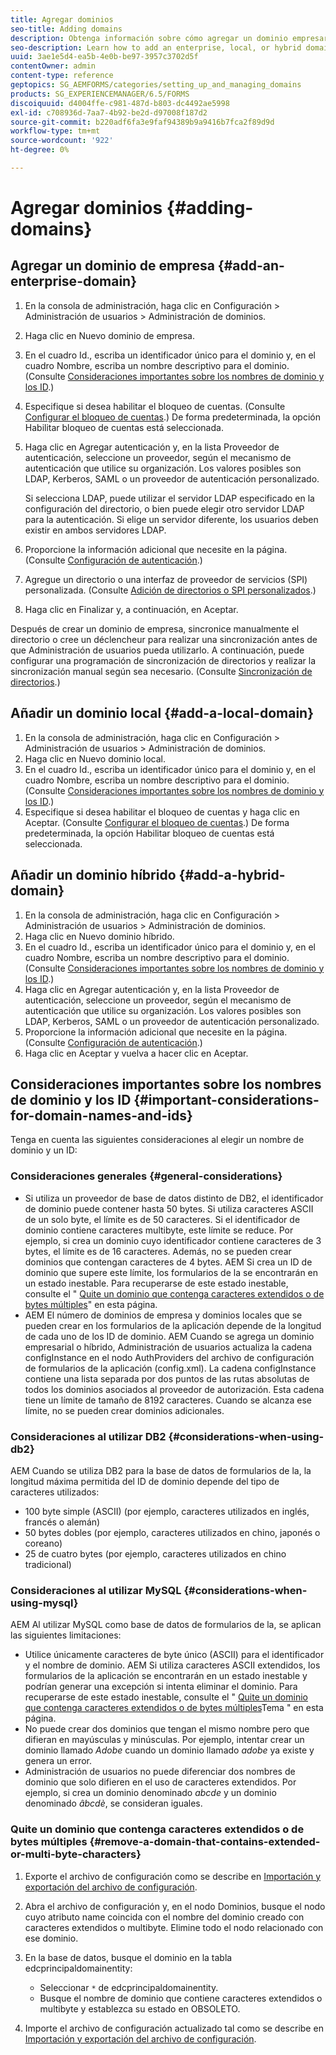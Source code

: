 ```yaml
---
title: Agregar dominios
seo-title: Adding domains
description: Obtenga información sobre cómo agregar un dominio empresarial, local o híbrido mediante la configuración de Administración de dominios y consideraciones generales para nombres de dominio e ID.
seo-description: Learn how to add an enterprise, local, or hybrid domain using Domain Management settings and general considerations for domain names and IDs.
uuid: 3ae1e5d4-ea5b-4e0b-be97-3957c3702d5f
contentOwner: admin
content-type: reference
geptopics: SG_AEMFORMS/categories/setting_up_and_managing_domains
products: SG_EXPERIENCEMANAGER/6.5/FORMS
discoiquuid: d4004ffe-c981-487d-b803-dc4492ae5998
exl-id: c708936d-7aa7-4b92-be2d-d97008f187d2
source-git-commit: b220adf6fa3e9faf94389b9a9416b7fca2f89d9d
workflow-type: tm+mt
source-wordcount: '922'
ht-degree: 0%

---
```


# Agregar dominios {#adding-domains}

## Agregar un dominio de empresa {#add-an-enterprise-domain}

1. En la consola de administración, haga clic en Configuración > Administración de usuarios > Administración de dominios.
1. Haga clic en Nuevo dominio de empresa.
1. En el cuadro Id., escriba un identificador único para el dominio y, en el cuadro Nombre, escriba un nombre descriptivo para el dominio. (Consulte [Consideraciones importantes sobre los nombres de dominio y los ID](adding-domains.md#important-considerations-for-domain-names-and-ids).)
1. Especifique si desea habilitar el bloqueo de cuentas. (Consulte [Configurar el bloqueo de cuentas](/help/forms/using/admin-help/configure-account-locking-settings.md#configure-account-locking-settings).) De forma predeterminada, la opción Habilitar bloqueo de cuentas está seleccionada.
1. Haga clic en Agregar autenticación y, en la lista Proveedor de autenticación, seleccione un proveedor, según el mecanismo de autenticación que utilice su organización. Los valores posibles son LDAP, Kerberos, SAML o un proveedor de autenticación personalizado.

   Si selecciona LDAP, puede utilizar el servidor LDAP especificado en la configuración del directorio, o bien puede elegir otro servidor LDAP para la autenticación. Si elige un servidor diferente, los usuarios deben existir en ambos servidores LDAP.

1. Proporcione la información adicional que necesite en la página. (Consulte [Configuración de autenticación](/help/forms/using/admin-help/configuring-authentication-providers.md#authentication-settings).)
1. Agregue un directorio o una interfaz de proveedor de servicios (SPI) personalizada. (Consulte [Adición de directorios o SPI personalizados](/help/forms/using/admin-help/configuring-directories.md#adding-directories-or-custom-spis).)
1. Haga clic en Finalizar y, a continuación, en Aceptar.

Después de crear un dominio de empresa, sincronice manualmente el directorio o cree un déclencheur para realizar una sincronización antes de que Administración de usuarios pueda utilizarlo. A continuación, puede configurar una programación de sincronización de directorios y realizar la sincronización manual según sea necesario. (Consulte [Sincronización de directorios](/help/forms/using/admin-help/synchronizing-directories.md#synchronizing-directories).)

## Añadir un dominio local {#add-a-local-domain}

1. En la consola de administración, haga clic en Configuración > Administración de usuarios > Administración de dominios.
1. Haga clic en Nuevo dominio local.
1. En el cuadro Id., escriba un identificador único para el dominio y, en el cuadro Nombre, escriba un nombre descriptivo para el dominio. (Consulte [Consideraciones importantes sobre los nombres de dominio y los ID](adding-domains.md#important-considerations-for-domain-names-and-ids).)
1. Especifique si desea habilitar el bloqueo de cuentas y haga clic en Aceptar. (Consulte [Configurar el bloqueo de cuentas](/help/forms/using/admin-help/configure-account-locking-settings.md#configure-account-locking-settings).) De forma predeterminada, la opción Habilitar bloqueo de cuentas está seleccionada.

## Añadir un dominio híbrido {#add-a-hybrid-domain}

1. En la consola de administración, haga clic en Configuración > Administración de usuarios > Administración de dominios.
1. Haga clic en Nuevo dominio híbrido.
1. En el cuadro Id., escriba un identificador único para el dominio y, en el cuadro Nombre, escriba un nombre descriptivo para el dominio. (Consulte [Consideraciones importantes sobre los nombres de dominio y los ID](adding-domains.md#important-considerations-for-domain-names-and-ids).)
1. Haga clic en Agregar autenticación y, en la lista Proveedor de autenticación, seleccione un proveedor, según el mecanismo de autenticación que utilice su organización. Los valores posibles son LDAP, Kerberos, SAML o un proveedor de autenticación personalizado.
1. Proporcione la información adicional que necesite en la página. (Consulte [Configuración de autenticación](/help/forms/using/admin-help/configuring-authentication-providers.md#authentication-settings).)
1. Haga clic en Aceptar y vuelva a hacer clic en Aceptar.

## Consideraciones importantes sobre los nombres de dominio y los ID {#important-considerations-for-domain-names-and-ids}

Tenga en cuenta las siguientes consideraciones al elegir un nombre de dominio y un ID:

### Consideraciones generales {#general-considerations}

* Si utiliza un proveedor de base de datos distinto de DB2, el identificador de dominio puede contener hasta 50 bytes. Si utiliza caracteres ASCII de un solo byte, el límite es de 50 caracteres. Si el identificador de dominio contiene caracteres multibyte, este límite se reduce. Por ejemplo, si crea un dominio cuyo identificador contiene caracteres de 3 bytes, el límite es de 16 caracteres. Además, no se pueden crear dominios que contengan caracteres de 4 bytes. AEM Si crea un ID de dominio que supere este límite, los formularios de la se encontrarán en un estado inestable. Para recuperarse de este estado inestable, consulte el &quot; [Quite un dominio que contenga caracteres extendidos o de bytes múltiples](adding-domains.md#remove-a-domain-that-contains-extended-or-multi-byte-characters)&quot; en esta página.
* AEM El número de dominios de empresa y dominios locales que se pueden crear en los formularios de la aplicación depende de la longitud de cada uno de los ID de dominio. AEM Cuando se agrega un dominio empresarial o híbrido, Administración de usuarios actualiza la cadena configInstance en el nodo AuthProviders del archivo de configuración de formularios de la aplicación (config.xml). La cadena configInstance contiene una lista separada por dos puntos de las rutas absolutas de todos los dominios asociados al proveedor de autorización. Esta cadena tiene un límite de tamaño de 8192 caracteres. Cuando se alcanza ese límite, no se pueden crear dominios adicionales.

### Consideraciones al utilizar DB2 {#considerations-when-using-db2}

AEM Cuando se utiliza DB2 para la base de datos de formularios de la, la longitud máxima permitida del ID de dominio depende del tipo de caracteres utilizados:

* 100 byte simple (ASCII) (por ejemplo, caracteres utilizados en inglés, francés o alemán)
* 50 bytes dobles (por ejemplo, caracteres utilizados en chino, japonés o coreano)
* 25 de cuatro bytes (por ejemplo, caracteres utilizados en chino tradicional)

### Consideraciones al utilizar MySQL {#considerations-when-using-mysql}

AEM Al utilizar MySQL como base de datos de formularios de la, se aplican las siguientes limitaciones:

* Utilice únicamente caracteres de byte único (ASCII) para el identificador y el nombre de dominio. AEM Si utiliza caracteres ASCII extendidos, los formularios de la aplicación se encontrarán en un estado inestable y podrían generar una excepción si intenta eliminar el dominio. Para recuperarse de este estado inestable, consulte el &quot; [Quite un dominio que contenga caracteres extendidos o de bytes múltiples](adding-domains.md#remove-a-domain-that-contains-extended-or-multi-byte-characters)Tema &quot; en esta página.
* No puede crear dos dominios que tengan el mismo nombre pero que difieran en mayúsculas y minúsculas. Por ejemplo, intentar crear un dominio llamado *Adobe* cuando un dominio llamado *adobe* ya existe y genera un error.
* Administración de usuarios no puede diferenciar dos nombres de dominio que solo difieren en el uso de caracteres extendidos. Por ejemplo, si crea un dominio denominado *abcde* y un dominio denominado *âbcdè*, se consideran iguales.

### Quite un dominio que contenga caracteres extendidos o de bytes múltiples {#remove-a-domain-that-contains-extended-or-multi-byte-characters}

1. Exporte el archivo de configuración como se describe en [Importación y exportación del archivo de configuración](/help/forms/using/admin-help/importing-exporting-configuration-file.md#importing-and-exporting-the-configuration-file).
1. Abra el archivo de configuración y, en el nodo Dominios, busque el nodo cuyo atributo name coincida con el nombre del dominio creado con caracteres extendidos o multibyte. Elimine todo el nodo relacionado con ese dominio.
1. En la base de datos, busque el dominio en la tabla edcprincipaldomainentity:

   * Seleccionar `*` de edcprincipaldomainentity.
   * Busque el nombre de dominio que contiene caracteres extendidos o multibyte y establezca su estado en OBSOLETO.

1. Importe el archivo de configuración actualizado tal como se describe en [Importación y exportación del archivo de configuración](/help/forms/using/admin-help/importing-exporting-configuration-file.md#importing-and-exporting-the-configuration-file).
